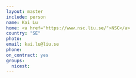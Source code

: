 ```yaml
---
layout: master
include: person
name: Kai Lu
home: <a href="https://www.nsc.liu.se/">NSC</a>
country: "SE"
photo:
email: kai.lu@liu.se
phone:
on_contract: yes
groups:
  nicest:
---
```


